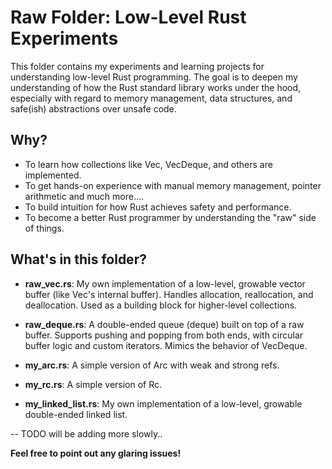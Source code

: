 # Raw Folder: Low-Level Rust Experiments

This folder contains my experiments and learning projects for understanding low-level Rust programming. The goal is to deepen my understanding of how the Rust standard library works under the hood, especially with regard to memory management, data structures, and safe(ish) abstractions over unsafe code.

## Why?
- To learn how collections like Vec, VecDeque, and others are implemented.
- To get hands-on experience with manual memory management, pointer arithmetic and much more....
- To build intuition for how Rust achieves safety and performance.
- To become a better Rust programmer by understanding the "raw" side of things.

## What's in this folder?

- **raw_vec.rs**: My own implementation of a low-level, growable vector buffer (like Vec<T>'s internal buffer). Handles allocation, reallocation, and deallocation. Used as a building block for higher-level collections.

- **raw_deque.rs**: A double-ended queue (deque) built on top of a raw buffer. Supports pushing and popping from both ends, with circular buffer logic and custom iterators. Mimics the behavior of VecDeque<T>.

- **my_arc.rs**: A simple version of Arc with weak and strong refs.

- **my_rc.rs**: A simple version of Rc.

- **my_linked_list.rs**: My own implementation of a low-level, growable double-ended linked list.

-- TODO will be adding more slowly..

**Feel free to point out any glaring issues!** 